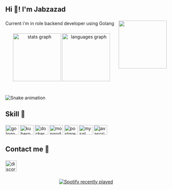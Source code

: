<h2 align="left">Hi 👋! I'm Jabzazad</h2>

###

<img align="right" height="150" src="https://media.giphy.com/media/UAUtB4Oi9U4EM/giphy.gif"  />

###

<p align="left">Current i'm in role backend developer using Golang</p>

###

<div align="center">
  <img src="https://github-readme-stats.vercel.app/api?hide_title=false&hide_rank=false&show_icons=true&include_all_commits=true&count_private=true&disable_animations=false&theme=dracula&locale=en&hide_border=false&username=jabzazad" height="150" alt="stats graph"  />
  <img src="https://github-readme-stats.vercel.app/api/top-langs?locale=en&hide_title=false&layout=compact&card_width=320&langs_count=5&theme=dracula&hide_border=false&username=jabzazad" height="150" alt="languages graph"  />
</div>

###

<br clear="both">

<img src="https://raw.githubusercontent.com/jabzazad/jabzazad/blob/output/snake.svg" alt="Snake animation" />

###

<h2 align="left">Skill 🔖</h2>

###

<div align="left">
  <img src="https://cdn.jsdelivr.net/gh/devicons/devicon/icons/go/go-original.svg" height="30" width="42" alt="go logo"  />
  <img src="https://cdn.jsdelivr.net/gh/devicons/devicon/icons/kubernetes/kubernetes-plain.svg" height="30" width="42" alt="kubernetes logo"  />
  <img src="https://cdn.jsdelivr.net/gh/devicons/devicon/icons/docker/docker-original.svg" height="30" width="42" alt="docker logo"  />
  <img src="https://cdn.jsdelivr.net/gh/devicons/devicon/icons/mongodb/mongodb-original.svg" height="30" width="42" alt="mongodb logo"  />
  <img src="https://cdn.jsdelivr.net/gh/devicons/devicon/icons/postgresql/postgresql-original.svg" height="30" width="42" alt="postgresql logo"  />
  <img src="https://cdn.jsdelivr.net/gh/devicons/devicon/icons/mysql/mysql-original.svg" height="30" width="42" alt="mysql logo"  />
  <img src="https://cdn.jsdelivr.net/gh/devicons/devicon/icons/javascript/javascript-original.svg" height="30" width="42" alt="javascript logo"  />
</div>

###

<h2 align="left">Contact me 📲</h2>

###

<div align="left">
  <a href="https://discord.com/users/302057590324592640" target="_blank">
    <img src="https://img.shields.io/static/v1?message=Discord&logo=discord&label=&color=7289DA&logoColor=white&labelColor=&style=for-the-badge" height="35" alt="discord logo"  />
  </a>
</div>

###

<div align="center">
  <a href="https://open.spotify.com/user/31fpqmmhzd3ubyczu2jub5gqgiuu">
    <img src="https://spotify-recently-played-readme.vercel.app/api?user=31fpqmmhzd3ubyczu2jub5gqgiuu&count=5&unique=false" alt="Spotify recently played"  />
  </a>
</div>

###
